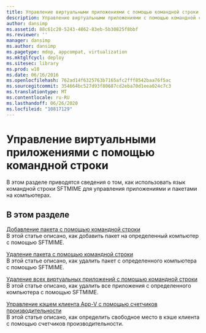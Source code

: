 ```yaml
---
title: Управление виртуальными приложениями с помощью командной строки
description: Управление виртуальными приложениями с помощью командной строки
author: dansimp
ms.assetid: 88c61c20-5243-4862-83eb-5b30825f8bbf
ms.reviewer: ''
manager: dansimp
ms.author: dansimp
ms.pagetype: mdop, appcompat, virtualization
ms.mktglfcycl: deploy
ms.sitesec: library
ms.prod: w10
ms.date: 06/16/2016
ms.openlocfilehash: 762ad14f6325763b7165afc2fff8542baa76f5ac
ms.sourcegitcommit: 354664bc527d93f80687cd2eba70d1eea024c7c3
ms.translationtype: MT
ms.contentlocale: ru-RU
ms.lasthandoff: 06/26/2020
ms.locfileid: "10817129"
---
```

# Управление виртуальными приложениями с помощью командной строки


В этом разделе приводятся сведения о том, как использовать язык командной строки SFTMIME для управления приложениями и пакетами на компьютерах.

## В этом разделе


<a href="" id="how-to-add-a-package-by-using-the-command-line"></a>[Добавление пакета с помощью командной строки](how-to-add-a-package-by-using-the-command-line.md)  
В этой статье описано, как добавить пакет на определенный компьютер с помощью SFTMIME.

<a href="" id="how-to-remove-a-package-by-using-the-command-line"></a>[Удаление пакета с помощью командной строки](how-to-remove-a-package-by-using-the-command-line.md)  
В этой статье описано, как удалить пакет с определенного компьютера с помощью SFTMIME.

<a href="" id="how-to-delete-all-virtual-applications-by-using-the-command-line"></a>[Удаление всех виртуальных приложений с помощью командной строки](how-to-delete-all-virtual-applications-by-using-the-command-line.md)  
В этой статье описано, как удалить все приложения с определенного компьютера с помощью SFTMIME.

<a href="" id="how-to-manage-the-app-v-client-cache-using-performance-counters"></a>[Управление кэшем клиента App-V с помощью счетчиков производительности](how-to-manage-the-app-v-client-cache-using-performance-counters.md)  
В этой статье описано, как определить свободное место в кэше клиента с помощью счетчиков производительности.

 

 





